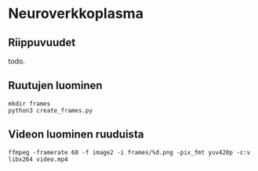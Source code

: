 # Neuroverkkoplasma

## Riippuvuudet

todo.

## Ruutujen luominen

```
mkdir frames
python3 create_frames.py 
```

## Videon luominen ruuduista

```
ffmpeg -framerate 60 -f image2 -i frames/%d.png -pix_fmt yuv420p -c:v libx264 video.mp4
```
